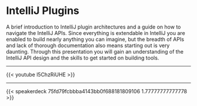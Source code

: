 # IntelliJ Plugins

A brief introduction to IntelliJ plugin architectures and a guide on how to navigate the IntelliJ APIs. Since everything is extendable in IntelliJ you are enabled to build nearly anything you can imagine, but the breadth of APIs and lack of thorough documentation also means starting out is very daunting. Through this presentation you will gain an understanding of the IntelliJ API design and the skills to get started on building tools.

---

{{< youtube l5ChzRiUHE >}}

---

{{< speakerdeck 75fd79fcbbba4143bb0f688181809106 1.77777777777778 >}}